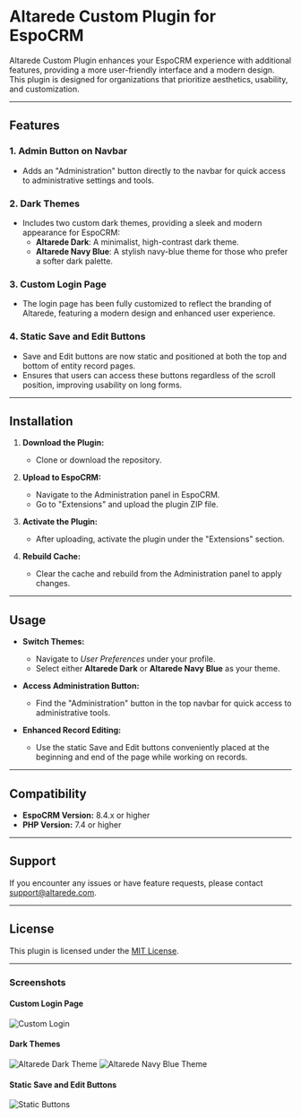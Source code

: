 # Altarede Custom Plugin for EspoCRM

Altarede Custom Plugin enhances your EspoCRM experience with additional features, providing a more user-friendly interface and a modern design. This plugin is designed for organizations that prioritize aesthetics, usability, and customization.

---

## Features

### 1. **Admin Button on Navbar**
   - Adds an "Administration" button directly to the navbar for quick access to administrative settings and tools.

### 2. **Dark Themes**
   - Includes two custom dark themes, providing a sleek and modern appearance for EspoCRM:
     - **Altarede Dark**: A minimalist, high-contrast dark theme.
     - **Altarede Navy Blue**: A stylish navy-blue theme for those who prefer a softer dark palette.

### 3. **Custom Login Page**
   - The login page has been fully customized to reflect the branding of Altarede, featuring a modern design and enhanced user experience.

### 4. **Static Save and Edit Buttons**
   - Save and Edit buttons are now static and positioned at both the top and bottom of entity record pages.
   - Ensures that users can access these buttons regardless of the scroll position, improving usability on long forms.

---

## Installation

1. **Download the Plugin:**
   - Clone or download the repository.

2. **Upload to EspoCRM:**
   - Navigate to the Administration panel in EspoCRM.
   - Go to "Extensions" and upload the plugin ZIP file.

3. **Activate the Plugin:**
   - After uploading, activate the plugin under the "Extensions" section.

4. **Rebuild Cache:**
   - Clear the cache and rebuild from the Administration panel to apply changes.

---

## Usage

- **Switch Themes:**
  - Navigate to *User Preferences* under your profile.
  - Select either **Altarede Dark** or **Altarede Navy Blue** as your theme.

- **Access Administration Button:**
  - Find the "Administration" button in the top navbar for quick access to administrative tools.

- **Enhanced Record Editing:**
  - Use the static Save and Edit buttons conveniently placed at the beginning and end of the page while working on records.

---

## Compatibility

- **EspoCRM Version:** 8.4.x or higher
- **PHP Version:** 7.4 or higher

---

## Support

If you encounter any issues or have feature requests, please contact [support@altarede.com](mailto:support@altarede.com).

---

## License

This plugin is licensed under the [MIT License](LICENSE).

---

### Screenshots

#### Custom Login Page
![Custom Login](path/to/screenshot-login.png)

#### Dark Themes
![Altarede Dark Theme](path/to/screenshot-dark-theme.png)
![Altarede Navy Blue Theme](path/to/screenshot-navy-blue-theme.png)

#### Static Save and Edit Buttons
![Static Buttons](path/to/screenshot-static-buttons.png)
